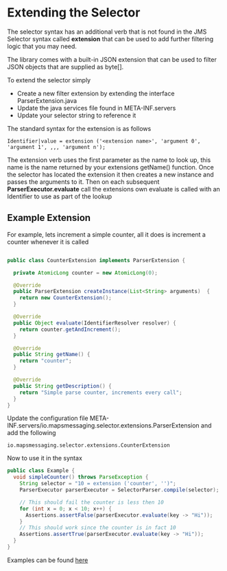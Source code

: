 
# Extending the Selector

The selector syntax has an additional verb that is not found in the JMS Selector syntax called <b>extension</b> that can be used to add further filtering logic that you may need.

The library comes with a built-in JSON extension that can be used to filter JSON objects that are supplied as byte[].

To extend the selector simply

* Create a new filter extension by extending the interface ParserExtension.java
* Update the java services file found in META-INF.servers
* Update your selector string to reference it

The standard syntax for the extension is as follows

```text
Identifier|value = extension ('<extension name>', 'argument 0', 'argument 1', ,,, 'argument n');
```

The extension verb uses the first parameter as the name to look up, this name is the name returned by your extensions getName() function.
Once the selector has located the extension it then creates a new instance and passes the arguments to it. Then on each subsequent <b>ParserExecutor.evaluate</b> call the extensions own evaluate is called with an Identifier to use as part of the lookup


## Example Extension

For example, lets increment a simple counter, all it does is increment a counter whenever it is called

```java

public class CounterExtension implements ParserExtension {

  private AtomicLong counter = new AtomicLong(0);

  @Override
  public ParserExtension createInstance(List<String> arguments)  {
    return new CounterExtension();
  }

  @Override
  public Object evaluate(IdentifierResolver resolver) {
    return counter.getAndIncrement();
  }

  @Override
  public String getName() {
    return "counter";
  }

  @Override
  public String getDescription() {
    return "Simple parse counter, increments every call";
  }
}


```

Update the configuration file META-INF.servers/io.mapsmessaging.selector.extensions.ParserExtension and add the following

```properties
io.mapsmessaging.selector.extensions.CounterExtension
```

Now to use it in the syntax
```java
public class Example {
  void simpleCounter() throws ParseException {
    String selector = "10 = extension ('counter', '')";
    ParserExecutor parserExecutor = SelectorParser.compile(selector);

    // This should fail the counter is less then 10
    for (int x = 0; x < 10; x++) {
      Assertions.assertFalse(parserExecutor.evaluate(key -> "Hi"));
    }
    // This should work since the counter is in fact 10
    Assertions.assertTrue(parserExecutor.evaluate(key -> "Hi"));
  }
}
```



Examples can be found [here](https://github.com/Maps-Messaging/jms_selector_parser/tree/main/src/examples)
